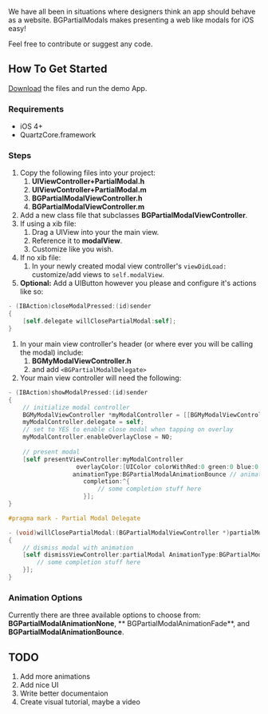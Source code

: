 We have all been in situations where designers think an app should behave as a website. BGPartialModals makes presenting a web like modals for iOS easy!

Feel free to contribute or suggest any code.

## How To Get Started
[Download](https://github.com/lopeza511/BGPartialModals/zipball/master) the files and run the demo App.

### Requirements
- iOS 4+
- QuartzCore.framework

### Steps
1. Copy the following files into your project:
	1. **UIViewController+PartialModal.h**
	1. **UIViewController+PartialModal.m**
	1. **BGPartialModalViewController.h**
	1. **BGPartialModalViewController.m**
1. Add a new class file that subclasses **BGPartialModalViewController**.
1. If using a xib file:
	1. Drag a UIView into your the main view.
	1. Reference it to **modalView**.
	1. Customize like you wish.
1. If no xib file:
	1. In your newly created modal view controller's `viewDidLoad:` customize/add views to `self.modalView`.
1. **Optional:** Add a UIButton however you please and configure it's actions like so:
``` objective-c
- (IBAction)closeModalPressed:(id)sender
{
    [self.delegate willClosePartialModal:self];
}
```
1. In your main view controller's header (or where ever you will be calling the modal) include:
	1. **BGMyModalViewController.h**
	1. and add `<BGPartialModalDelegate>`
1. Your main view controller will need the following:
``` objective-c
- (IBAction)showModalPressed:(id)sender
{
    // initialize modal controller
    BGMyModalViewController *myModalController = [[BGMyModalViewController alloc] initWithNibName:@"BGMyModalViewController" bundle:nil];
    myModalController.delegate = self;
    // set to YES to enable close modal when tapping on overlay
    myModalController.enableOverlayClose = NO;
    
    // present modal
    [self presentViewController:myModalController
                   overlayColor:[UIColor colorWithRed:0 green:0 blue:0 alpha:0.5f] // overlay color with alpha
                  animationType:BGPartialModalAnimationBounce // animation type
                     completion:^{
                         // some completion stuff here
                     }];
}

#pragma mark - Partial Modal Delegate

- (void)willClosePartialModal:(BGPartialModalViewController *)partialModal
{
    // dismiss modal with animation
    [self dismissViewController:partialModal AnimationType:BGPartialModalAnimationFade completion:^{
        // some completion stuff here
    }];
}
```

### Animation Options
Currently there are three available options to choose from: **BGPartialModalAnimationNone**, ** BGPartialModalAnimationFade**, and **BGPartialModalAnimationBounce**.

## TODO
1. Add more animations
1. Add nice UI
1. Write better documentaion
1. Create visual tutorial, maybe a video